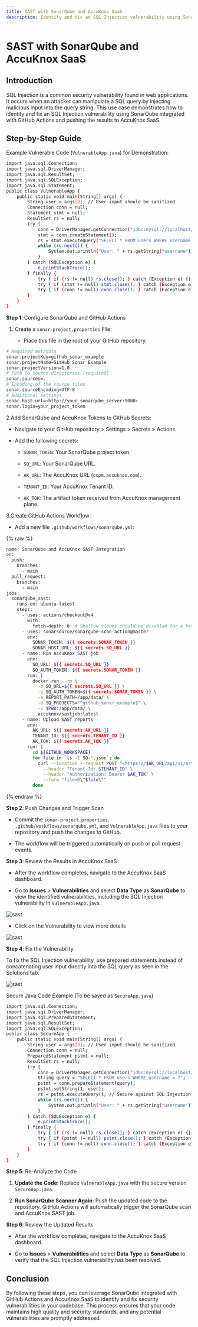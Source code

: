 ```yaml
---
title: SAST with SonarQube and AccuKnox SaaS
description: Identify and fix an SQL Injection vulnerability using SonarQube integrated with GitHub Actions and pushing the results to AccuKnox SaaS.
---
```


# **SAST with SonarQube and AccuKnox SaaS**

## **Introduction**

SQL Injection is a common security vulnerability found in web applications. It occurs when an attacker can manipulate a SQL query by injecting malicious input into the query string. This use case demonstrates how to identify and fix an SQL Injection vulnerability using SonarQube integrated with GitHub Actions and pushing the results to AccuKnox SaaS.

## **Step-by-Step Guide**

Example Vulnerable Code (```VulnerableApp.java```) for Demonstration:

```sh
import java.sql.Connection;
import java.sql.DriverManager;
import java.sql.ResultSet;
import java.sql.SQLException;
import java.sql.Statement;
public class VulnerableApp {
    public static void main(String[] args) {
        String user = args[0]; // User input should be sanitized
        Connection conn = null;
        Statement stmt = null;
        ResultSet rs = null;
        try {
            conn = DriverManager.getConnection("jdbc:mysql://localhost/test?user=root&password=root");
            stmt = conn.createStatement();
            rs = stmt.executeQuery("SELECT * FROM users WHERE username = '" + user + "'"); // Vulnerable to SQL Injection
            while (rs.next()) {
                System.out.println("User: " + rs.getString("username"));
            }
        } catch (SQLException e) {
            e.printStackTrace();
        } finally {
            try { if (rs != null) rs.close(); } catch (Exception e) {};
            try { if (stmt != null) stmt.close(); } catch (Exception e) {};
            try { if (conn != null) conn.close(); } catch (Exception e) {};
        }
    }
}
```

**Step 1**: Configure SonarQube and GitHub Actions

1. Create a ```sonar-project.properties``` File:

    - Place this file in the root of your GitHub repository.

```sh
# Required metadata
sonar.projectKey=github_sonar_example
sonar.projectName=GitHub Sonar Example
sonar.projectVersion=1.0
# Path to source directories (required)
sonar.sources=.
# Encoding of the source files
sonar.sourceEncoding=UTF-8
# Additional settings
sonar.host.url=<http://your_sonarqube_server:9000>
sonar.login=your_project_token
```

2.Add SonarQube and AccuKnox Tokens to GitHub Secrets:

- Navigate to your GitHub repository > Settings > Secrets > Actions.

- Add the following secrets:

    - ```SONAR_TOKEN```: Your SonarQube project token.

    - ```SQ_URL```: Your SonarQube URL.

    - ```AK_URL```: The AccuKnox URL (```cspm.accuknox.com```).

    - ```TENANT_ID```: Your AccuKnox Tenant ID.

    - ```AK_TOK```: The artifact token received from AccuKnox management plane.

3.Create GitHub Actions Workflow:

- Add a new file ```.github/workflows/sonarqube.yml```:

{% raw %}
```sh
name: SonarQube and AccuKnox SAST Integration
on:
  push:
    branches:
      - main
  pull_request:
    branches:
      - main
jobs:
  sonarqube_sast:
    runs-on: ubuntu-latest
    steps:
      - uses: actions/checkout@v4
        with:
          fetch-depth: 0  # Shallow clones should be disabled for a better relevancy of analysis
      - uses: sonarsource/sonarqube-scan-action@master
        env:
          SONAR_TOKEN: ${{ secrets.SONAR_TOKEN }}
          SONAR_HOST_URL: ${{ secrets.SQ_URL }}
      - name: Run AccuKnox SAST job
        env:
          SQ_URL: ${{ secrets.SQ_URL }}
          SQ_AUTH_TOKEN: ${{ secrets.SONAR_TOKEN }}
        run: |
          docker run --rm \
            -e SQ_URL=${{ secrets.SQ_URL }} \
            -e SQ_AUTH_TOKEN=${{ secrets.SONAR_TOKEN }} \
            -e REPORT_PATH=/app/data/ \
            -e SQ_PROJECTS="^github_sonar_example$" \
            -v $PWD:/app/data/ \
            accuknox/sastjob:latest
      - name: Upload SAST reports
        env:
          AK_URL: ${{ secrets.AK_URL }}
          TENANT_ID: ${{ secrets.TENANT_ID }}
          AK_TOK: ${{ secrets.AK_TOK }}
        run: |
          cd ${GITHUB_WORKSPACE}
          for file in `ls -1 SQ-*.json`; do
            curl --location --request POST "<https://$AK_URL/api/v1/artifact/?tenant_id=$TENANT_ID&data_type=SQ&save_to_s3=false>" \
              --header "Tenant-Id: $TENANT_ID" \
              --header "Authorization: Bearer $AK_TOK" \
              --form "file=@\"$file\""
          done
```
{% endraw %}

**Step 2**: Push Changes and Trigger Scan

- Commit the ```sonar-project.properties```, ```.github/workflows/sonarqube.yml```, and ```VulnerableApp.java``` files to your repository and push the changes to GitHub.

- The workflow will be triggered automatically on push or pull request events.

**Step 3**: Review the Results in AccuKnox SaaS

- After the workflow completes, navigate to the AccuKnox SaaS dashboard.

- Go to **Issues** > **Vulnerabilities** and select **Data Type** as **SonarQube** to view the identified vulnerabilities, including the SQL Injection vulnerability in ```VulnerableApp.java```.

![sast](images/sast/findings.png)

- Click on the Vulnerability to view more details

![sast](images/sast/details.png)

**Step 4**: Fix the Vulnerability

To fix the SQL Injection vulnerability, use prepared statements instead of concatenating user input directly into the SQL query as seen in the Solutions tab.

![sast](images/sast/solution.png)

Secure Java Code Example (To be saved as ```SecureApp.java```)

```sh
import java.sql.Connection;
import java.sql.DriverManager;
import java.sql.PreparedStatement;
import java.sql.ResultSet;
import java.sql.SQLException;
public class SecureApp {
    public static void main(String[] args) {
        String user = args[0]; // User input should be sanitized
        Connection conn = null;
        PreparedStatement pstmt = null;
        ResultSet rs = null;
        try {
            conn = DriverManager.getConnection("jdbc:mysql://localhost/test?user=root&password=root");
            String query = "SELECT * FROM users WHERE username = ?";
            pstmt = conn.prepareStatement(query);
            pstmt.setString(1, user);
            rs = pstmt.executeQuery(); // Secure against SQL Injection
            while (rs.next()) {
                System.out.println("User: " + rs.getString("username"));
            }
        } catch (SQLException e) {
            e.printStackTrace();
        } finally {
            try { if (rs != null) rs.close(); } catch (Exception e) {};
            try { if (pstmt != null) pstmt.close(); } catch (Exception e) {};
            try { if (conn != null) conn.close(); } catch (Exception e) {};
        }
    }
}
```

**Step 5**: Re-Analyze the Code

1. **Update the Code**: Replace ```VulnerableApp.java``` with the secure version ```SecureApp.java```.

2. **Run SonarQube Scanner Again**: Push the updated code to the repository. GitHub Actions will automatically trigger the SonarQube scan and AccuKnox SAST job.

**Step 6**: Review the Updated Results

- After the workflow completes, navigate to the AccuKnox SaaS dashboard.

- Go to **Issues** > **Vulnerabilities** and select **Data Type** as **SonarQube** to verify that the SQL Injection vulnerability has been resolved.

## **Conclusion**

By following these steps, you can leverage SonarQube integrated with GitHub Actions and AccuKnox SaaS to identify and fix security vulnerabilities in your codebase. This process ensures that your code maintains high quality and security standards, and any potential vulnerabilities are promptly addressed.

